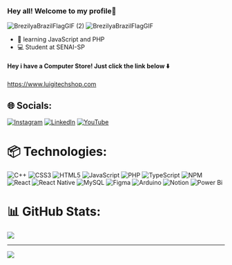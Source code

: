### Hey all! Welcome to my profile👋
![BrezilyaBrazilFlagGIF (2)](https://github.com/user-attachments/assets/334fb00b-69b9-4d03-869c-825dd3b00a00)
![BrezilyaBrazilFlagGIF](https://github.com/user-attachments/assets/1291f48d-2bb1-4b45-aa1f-8ea135daf44b)

- 📖 learning JavaScript and PHP
- 💻 Student at SENAI-SP


  
#### Hey i have a Computer Store! Just click the link below ⬇️
https://www.luigitechshop.com


## 🌐 Socials:
[![Instagram](https://img.shields.io/badge/Instagram-%23E4405F.svg?logo=Instagram&logoColor=white)](https://instagram.com/luigi_verderio) [![LinkedIn](https://img.shields.io/badge/LinkedIn-%230077B5.svg?logo=linkedin&logoColor=white)](https://linkedin.com/in/luigi-verdério-baa966281)  [![YouTube](https://img.shields.io/badge/YouTube-%23FF0000.svg?logo=YouTube&logoColor=white)](https://youtube.com/@luigivhs) 

# 📦 Technologies:
![C++](https://img.shields.io/badge/c++-%2300599C.svg?style=for-the-badge&logo=c%2B%2B&logoColor=white) ![CSS3](https://img.shields.io/badge/css3-%231572B6.svg?style=for-the-badge&logo=css3&logoColor=white) ![HTML5](https://img.shields.io/badge/html5-%23E34F26.svg?style=for-the-badge&logo=html5&logoColor=white) ![JavaScript](https://img.shields.io/badge/javascript-%23323330.svg?style=for-the-badge&logo=javascript&logoColor=%23F7DF1E) ![PHP](https://img.shields.io/badge/php-%23777BB4.svg?style=for-the-badge&logo=php&logoColor=white) ![TypeScript](https://img.shields.io/badge/typescript-%23007ACC.svg?style=for-the-badge&logo=typescript&logoColor=white) ![NPM](https://img.shields.io/badge/NPM-%23CB3837.svg?style=for-the-badge&logo=npm&logoColor=white) ![React](https://img.shields.io/badge/react-%2320232a.svg?style=for-the-badge&logo=react&logoColor=%2361DAFB) ![React Native](https://img.shields.io/badge/react_native-%2320232a.svg?style=for-the-badge&logo=react&logoColor=%2361DAFB) ![MySQL](https://img.shields.io/badge/mysql-%2300000f.svg?style=for-the-badge&logo=mysql&logoColor=white) ![Figma](https://img.shields.io/badge/figma-%23F24E1E.svg?style=for-the-badge&logo=figma&logoColor=white) ![Arduino](https://img.shields.io/badge/-Arduino-00979D?style=for-the-badge&logo=Arduino&logoColor=white) ![Notion](https://img.shields.io/badge/Notion-%23000000.svg?style=for-the-badge&logo=notion&logoColor=white) ![Power Bi](https://img.shields.io/badge/power_bi-F2C811?style=for-the-badge&logo=powerbi&logoColor=black)
# 📊 GitHub Stats:
![](https://github-readme-stats.vercel.app/api/top-langs/?username=Luigiverderio&theme=dark&hide_border=false&include_all_commits=false&count_private=false&layout=compact)

---
[![](https://visitcount.itsvg.in/api?id=LuigiVerderio&label=Profile%20Views&color=1&icon=5&pretty=true)](https://visitcount.itsvg.in)
